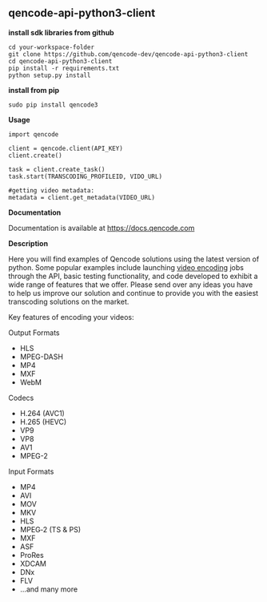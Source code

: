 ## qencode-api-python3-client


**install sdk libraries from github**

````
cd your-workspace-folder
git clone https://github.com/qencode-dev/qencode-api-python3-client
cd qencode-api-python3-client
pip install -r requirements.txt
python setup.py install
````
**install from pip**

````
sudo pip install qencode3
````

**Usage**

````
import qencode

client = qencode.client(API_KEY)
client.create()

task = client.create_task()
task.start(TRANSCODING_PROFILEID, VIDO_URL)

#getting video metadata:
metadata = client.get_metadata(VIDEO_URL)

````

**Documentation**

Documentation is available at <https://docs.qencode.com>

**Description**

Here you will find examples of Qencode solutions using the latest version of python. Some popular examples include launching [video encoding](https://cloud.qencode.com/) jobs through the API, basic testing functionality, and code developed to exhibit a wide range of features that we offer. Please send over any ideas you have to help us improve our solution and continue to provide you with the easiest transcoding solutions on the market.

Key features of encoding your videos:

Output Formats
 * HLS 
 * MPEG-DASH 
 * MP4 
 * MXF 
 * WebM

Codecs
 * H.264 (AVC1) 
 * H.265 (HEVC) 
 * VP9 
 * VP8 
 * AV1 
 * MPEG-2

Input Formats
 * MP4 
 * AVI 
 * MOV 
 * MKV 
 * HLS 
 * MPEG‑2 (TS & PS) 
 * MXF 
 * ASF 
 * ProRes 
 * XDCAM 
 * DNx 
 * FLV 
 * ...and many more
